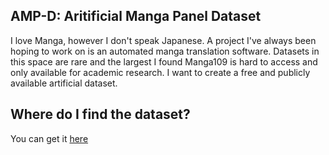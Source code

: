 ## AMP-D: Aritificial Manga Panel Dataset

I love Manga, however I don't speak Japanese. A project I've always been hoping to work on is an automated manga translation software. Datasets in this space are rare and the largest I found Manga109 is hard to access and only available for academic research. I want to create a free and publicly available artificial dataset. 

## Where do I find the dataset?

You can get it [here](https://github.com/aasimsani/artificial_manga_panel_dataset)
